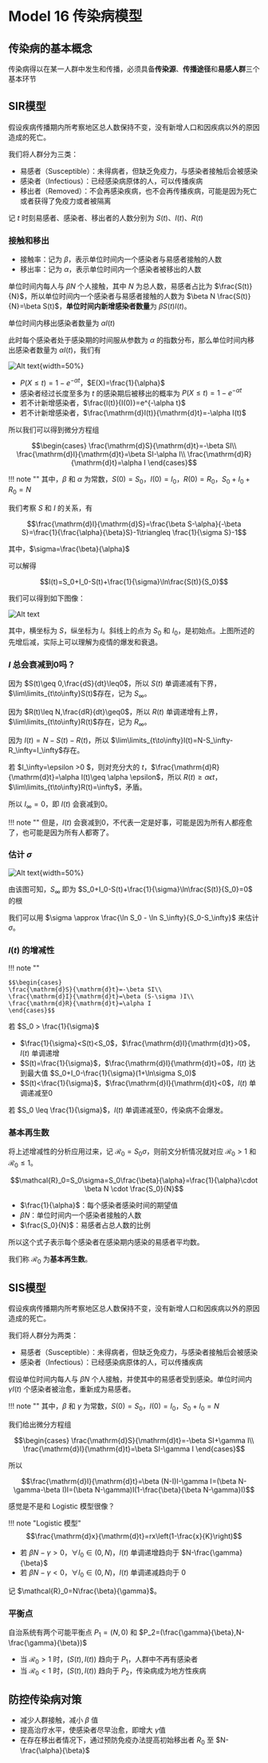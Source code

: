 # Model 16 传染病模型

## 传染病的基本概念

传染病得以在某一人群中发生和传播，必须具备**传染源**、**传播途径**和**易感人群**三个基本环节

## SIR模型

假设疾病传播期内所考察地区总人数保持不变，没有新增人口和因疾病以外的原因造成的死亡。

我们将人群分为三类：

- 易感者（Susceptible）：未得病者，但缺乏免疫力，与感染者接触后会被感染
- 感染者（Infectious）：已经感染病原体的人，可以传播疾病
- 移出者（Removed）：不会再感染疾病，也不会再传播疾病，可能是因为死亡或者获得了免疫力或者被隔离

记 $t$ 时刻易感者、感染者、移出者的人数分别为 $S(t)$、$I(t)$、$R(t)$

### 接触和移出

- 接触率：记为 $\beta$，表示单位时间内一个感染者与易感者接触的人数
- 移出率：记为 $\alpha$，表示单位时间内一个感染者被移出的人数

单位时间内每人与 $\beta N$ 个人接触，其中 $N$ 为总人数，易感者占比为 $\frac{S(t)}{N}$，所以单位时间内一个感染者与易感者接触的人数为 $\beta N \frac{S(t)}{N}=\beta S(t)$，**单位时间内新增感染者数量**为 $\beta S(t)I(t)$。

单位时间内移出感染者数量为 $\alpha I(t)$

此时每个感染者处于感染期的时间服从参数为 $\alpha$ 的指数分布，那么单位时间内移出感染者数量为 $\alpha I(t)$，我们有

![Alt text](images/image-64.png){width=50%}

- $P(X\leq t)=1-e^{-\alpha t}$，$E(X)=\frac{1}{\alpha}$
- 感染者经过长度至多为 $t$ 的感染期后被移出的概率为 $P(X\leq t)=1-e^{-\alpha t}$
- 若不计新增感染者，$\frac{I(t)}{I(0)}=e^{-\alpha t}$
- 若不计新增感染者，$\frac{\mathrm{d}I(t)}{\mathrm{d}t}=-\alpha I(t)$

所以我们可以得到微分方程组

$$\begin{cases}
\frac{\mathrm{d}S}{\mathrm{d}t}=-\beta SI\\
\frac{\mathrm{d}I}{\mathrm{d}t}=\beta SI-\alpha I\\
\frac{\mathrm{d}R}{\mathrm{d}t}=\alpha I
\end{cases}$$

!!! note ""
    其中，$\beta$ 和 $\alpha$ 为常数，$S(0)=S_0$，$I(0)=I_0$，$R(0)=R_0$，$S_0+I_0+R_0=N$

我们考察 $S$ 和 $I$ 的关系，有

$$\frac{\mathrm{d}I}{\mathrm{d}S}=\frac{\beta S-\alpha}{-\beta S}=\frac{1}{\frac{\alpha}{\beta}S}-1\triangleq \frac{1}{\sigma S}-1$$

其中，$\sigma=\frac{\beta}{\alpha}$

可以解得

$$I(t)=S_0+I_0-S(t)+\frac{1}{\sigma}\ln\frac{S(t)}{S_0}$$

我们可以得到如下图像：

![Alt text](images/image-65.png)

其中，横坐标为 $S$，纵坐标为 $I$。斜线上的点为 $S_0$ 和 $I_0$，是初始点。上图所述的先增后减，实际上可以理解为疫情的爆发和衰退。

### $I$ 总会衰减到0吗？

因为 $S(t)\geq 0,\frac{dS}{dt}\leq0$，所以 $S(t)$ 单调递减有下界，$\lim\limits_{t\to\infty}S(t)$存在，记为 $S_\infty$。

因为 $R(t)\leq N,\frac{dR}{dt}\geq0$，所以 $R(t)$ 单调递增有上界，$\lim\limits_{t\to\infty}R(t)$存在，记为 $R_\infty$。

因为 $I(t)=N-S(t)-R(t)$，所以 $\lim\limits_{t\to\infty}I(t)=N-S_\infty-R_\infty=I_\infty$存在。

若 $I_\infty=\epsilon >0 $，则对充分大的 $t$，$\frac{\mathrm{d}R}{\mathrm{d}t}=\alpha I(t)\geq \alpha \epsilon$，所以 $R(t)\geq \alpha \epsilon t$，$\lim\limits_{t\to\infty}R(t)=\infty$，矛盾。

所以 $I_\infty=0$，即 $I(t)$ 会衰减到0。

!!! note ""
    但是，$I(t)$ 会衰减到0，不代表一定是好事，可能是因为所有人都痊愈了，也可能是因为所有人都寄了。

### 估计 $\sigma$

![Alt text](images/image-66.png){width=50%}

由该图可知，$S_\infty$ 即为 $S_0+I_0-S(t)+\frac{1}{\sigma}\ln\frac{S(t)}{S_0}=0$ 的根

我们可以用 $\sigma \approx \frac{\ln S_0 - \ln S_\infty}{S_0-S_\infty}$ 来估计 $\sigma$。

### $I(t)$ 的增减性

!!! note ""
    
    $$\begin{cases}
    \frac{\mathrm{d}S}{\mathrm{d}t}=-\beta SI\\
    \frac{\mathrm{d}I}{\mathrm{d}t}=\beta (S-\sigma )I\\
    \frac{\mathrm{d}R}{\mathrm{d}t}=\alpha I
    \end{cases}$$

若 $S_0 > \frac{1}{\sigma}$

-   $\frac{1}{\sigma}<S(t)<S_0$，$\frac{\mathrm{d}I}{\mathrm{d}t}>0$，$I(t)$ 单调递增
-   $S(t)=\frac{1}{\sigma}$，$\frac{\mathrm{d}I}{\mathrm{d}t}=0$，$I(t)$ 达到最大值 $S_0+I_0-\frac{1}{\sigma}(1+\ln\sigma S_0)$
-   $S(t)<\frac{1}{\sigma}$，$\frac{\mathrm{d}I}{\mathrm{d}t}<0$，$I(t)$ 单调递减至0

若 $S_0 \leq \frac{1}{\sigma}$，$I(t)$ 单调递减至0，传染病不会爆发。

### 基本再生数

将上述增减性的分析应用过来，记 $\mathcal{R}_0=S_0\sigma$，则前文分析情况就对应 $\mathcal{R}_0>1$ 和 $\mathcal{R}_0\leq 1$。

$$\mathcal{R}_0=S_0\sigma=S_0\frac{\beta}{\alpha}=\frac{1}{\alpha}\cdot \beta N \cdot \frac{S_0}{N}$$

- $\frac{1}{\alpha}$：每个感染者感染时间的期望值
- $\beta N$：单位时间内一个感染者接触的人数
- $\frac{S_0}{N}$：易感者占总人数的比例

所以这个式子表示每个感染者在感染期内感染的易感者平均数。

我们称 $\mathcal{R}_0$ 为**基本再生数**。

## SIS模型

假设疾病传播期内所考察地区总人数保持不变，没有新增人口和因疾病以外的原因造成的死亡。

我们将人群分为两类：

- 易感者（Susceptible）：未得病者，但缺乏免疫力，与感染者接触后会被感染
- 感染者（Infectious）：已经感染病原体的人，可以传播疾病

假设单位时间内每人与 $\beta N$ 个人接触，并使其中的易感者受到感染。单位时间内 $\gamma I(t)$ 个感染者被治愈，重新成为易感者。

!!! note ""
    其中，$\beta$ 和 $\gamma$ 为常数，$S(0)=S_0$，$I(0)=I_0$，$S_0+I_0=N$

我们给出微分方程组

$$\begin{cases}
\frac{\mathrm{d}S}{\mathrm{d}t}=-\beta SI+\gamma I\\
\frac{\mathrm{d}I}{\mathrm{d}t}=\beta SI-\gamma I
\end{cases}$$

所以

$$\frac{\mathrm{d}I}{\mathrm{d}t}=\beta (N-I)I-\gamma I=(\beta N-\gamma-\beta I)I=(\beta N-\gamma)I(1-\frac{\beta}{\beta N-\gamma}I)$$

感觉是不是和 Logistic 模型很像？

!!! note "Logistic 模型"
    $$\frac{\mathrm{d}x}{\mathrm{d}t}=rx\left(1-\frac{x}{K}\right)$$

- 若 $\beta N-\gamma>0$，$\forall I_0\in (0,N)$，$I(t)$ 单调递增趋向于 $N-\frac{\gamma}{\beta}$
- 若 $\beta N-\gamma<0$，$\forall I_0\in (0,N)$，$I(t)$ 单调递减趋向于 $0$

记 $\mathcal{R}_0=N\frac{\beta}{\gamma}$。

### 平衡点

自治系统有两个可能平衡点 $P_1=(N,0)$ 和 $P_2=(\frac{\gamma}{\beta},N-\frac{\gamma}{\beta})$

- 当 $\mathcal{R}_0>1$ 时，$(S(t),I(t))$ 趋向于 $P_1$，人群中不再有感染者
- 当 $\mathcal{R}_0<1$ 时，$(S(t),I(t))$ 趋向于 $P_2$，传染病成为地方性疾病

## 防控传染病对策

- 减少人群接触，减小 $\beta$ 值
- 提高治疗水平，使感染者尽早治愈，即增大 $\gamma$值
- 在存在移出者情况下，通过预防免疫办法提高初始移出者 $R_{0}$ 至 $N-\frac{\alpha}{\beta}$
